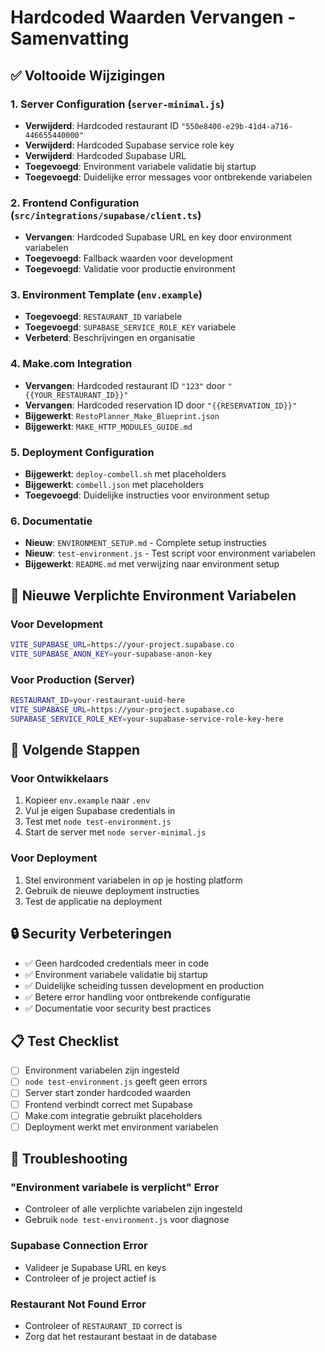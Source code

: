 # Hardcoded Waarden Vervangen - Samenvatting

## ✅ Voltooide Wijzigingen

### 1. Server Configuration (`server-minimal.js`)

- **Verwijderd**: Hardcoded restaurant ID `"550e8400-e29b-41d4-a716-446655440000"`
- **Verwijderd**: Hardcoded Supabase service role key
- **Verwijderd**: Hardcoded Supabase URL
- **Toegevoegd**: Environment variabele validatie bij startup
- **Toegevoegd**: Duidelijke error messages voor ontbrekende variabelen

### 2. Frontend Configuration (`src/integrations/supabase/client.ts`)

- **Vervangen**: Hardcoded Supabase URL en key door environment variabelen
- **Toegevoegd**: Fallback waarden voor development
- **Toegevoegd**: Validatie voor productie environment

### 3. Environment Template (`env.example`)

- **Toegevoegd**: `RESTAURANT_ID` variabele
- **Toegevoegd**: `SUPABASE_SERVICE_ROLE_KEY` variabele
- **Verbeterd**: Beschrijvingen en organisatie

### 4. Make.com Integration

- **Vervangen**: Hardcoded restaurant ID `"123"` door `"{{YOUR_RESTAURANT_ID}}"`
- **Vervangen**: Hardcoded reservation ID door `"{{RESERVATION_ID}}"`
- **Bijgewerkt**: `RestoPlanner_Make_Blueprint.json`
- **Bijgewerkt**: `MAKE_HTTP_MODULES_GUIDE.md`

### 5. Deployment Configuration

- **Bijgewerkt**: `deploy-combell.sh` met placeholders
- **Bijgewerkt**: `combell.json` met placeholders
- **Toegevoegd**: Duidelijke instructies voor environment setup

### 6. Documentatie

- **Nieuw**: `ENVIRONMENT_SETUP.md` - Complete setup instructies
- **Nieuw**: `test-environment.js` - Test script voor environment variabelen
- **Bijgewerkt**: `README.md` met verwijzing naar environment setup

## 🔧 Nieuwe Verplichte Environment Variabelen

### Voor Development

```bash
VITE_SUPABASE_URL=https://your-project.supabase.co
VITE_SUPABASE_ANON_KEY=your-supabase-anon-key
```

### Voor Production (Server)

```bash
RESTAURANT_ID=your-restaurant-uuid-here
VITE_SUPABASE_URL=https://your-project.supabase.co
SUPABASE_SERVICE_ROLE_KEY=your-supabase-service-role-key-here
```

## 🚀 Volgende Stappen

### Voor Ontwikkelaars

1. Kopieer `env.example` naar `.env`
2. Vul je eigen Supabase credentials in
3. Test met `node test-environment.js`
4. Start de server met `node server-minimal.js`

### Voor Deployment

1. Stel environment variabelen in op je hosting platform
2. Gebruik de nieuwe deployment instructies
3. Test de applicatie na deployment

## 🔒 Security Verbeteringen

- ✅ Geen hardcoded credentials meer in code
- ✅ Environment variabele validatie bij startup
- ✅ Duidelijke scheiding tussen development en production
- ✅ Betere error handling voor ontbrekende configuratie
- ✅ Documentatie voor security best practices

## 📋 Test Checklist

- [ ] Environment variabelen zijn ingesteld
- [ ] `node test-environment.js` geeft geen errors
- [ ] Server start zonder hardcoded waarden
- [ ] Frontend verbindt correct met Supabase
- [ ] Make.com integratie gebruikt placeholders
- [ ] Deployment werkt met environment variabelen

## 🐛 Troubleshooting

### "Environment variabele is verplicht" Error

- Controleer of alle verplichte variabelen zijn ingesteld
- Gebruik `node test-environment.js` voor diagnose

### Supabase Connection Error

- Valideer je Supabase URL en keys
- Controleer of je project actief is

### Restaurant Not Found Error

- Controleer of `RESTAURANT_ID` correct is
- Zorg dat het restaurant bestaat in de database
